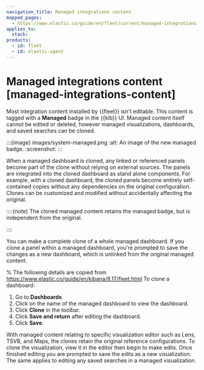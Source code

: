```yaml
---
navigation_title: Managed integrations content
mapped_pages:
  - https://www.elastic.co/guide/en/fleet/current/managed-integrations-content.html
applies_to:
  stack:
products:
  - id: fleet
  - id: elastic-agent
---
```


# Managed integrations content [managed-integrations-content]


Most integration content installed by {{fleet}} isn't editable. This content is tagged with a **Managed** badge in the {{kib}} UI. Managed content itself cannot be edited or deleted, however managed visualizations, dashboards, and saved searches can be cloned.

:::{image} images/system-managed.png
:alt: An image of the new managed badge.
:screenshot:
:::

When a managed dashboard is cloned, any linked or referenced panels become part of the clone without relying on external sources. The panels are integrated into the cloned dashboard as stand alone components. For example, with a cloned dashboard, the cloned panels become entirely self-contained copies without any dependencies on the original configuration. Clones can be customized and modified without accidentally affecting the original.

::::{note}
The cloned managed content retains the managed badge, but is independent from the original.

::::

You can make a complete clone of a whole managed dashboard. If you clone a panel within a managed dashboard, you're prompted to save the changes as a new dashboard, which is unlinked from the original managed content.

% The following details are copied from https://www.elastic.co/guide/en/kibana/8.17/fleet.html
To clone a dashboard:

1. Go to **Dashboards**.
2. Click on the name of the managed dashboard to view the dashboard.
3. Click **Clone** in the toolbar.
4. Click **Save and return** after editing the dashboard.
5. Click **Save**.

With managed content relating to specific visualization editor such as Lens, TSVB, and Maps, the clones retain the original reference configurations. To clone the visualization, view it in the editor then begin to make edits. Once finished editing you are prompted to save the edits as a new visualization. The same applies to editing any saved searches in a managed visualization.
